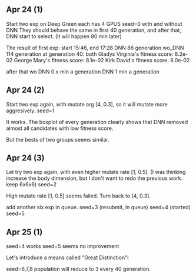 ## Apr 24 (1)

Start two exp on Deep Green
each has 4 GPUS
seed=0
with and without DNN
They should behave the same in first 40 generation, and after that, DNN start to select. (It will happen 80 min later)

The result of first exp:
start 15:46, end 17:28
DNN 86 generation
wo_DNN 114 generation
at generation 40: both 
Gladys Virginia's fitness score: 8.2e-02 
George Mary's fitness score: 8.1e-02 
Kirk David's fitness score: 8.0e-02 

after that 
wo DNN 0.x min a generation
DNN 1 min a generation

## Apr 24 (2)

Start two exp again, with mutate arg [4, 0.3], so it will mutate more aggresively.
seed=1

It works. The boxplot of every generation clearly shows that DNN removed almost all candidates with low fitness score.

But the bests of two groups seems similar.

## Apr 24 (3)

Let try two exp again, with even higher mutate rate [1, 0.5]. (I was thinking increase the body dimension, but I don't want to redo the previous work. keep 6x6x6)
seed=2

High mutate rate [1, 0.5] seems failed. Turn back to [4, 0.3].

add another six exp in queue.
seed=3 (resubmit, in queue)
seed=4 (started)
seed=5

## Apr 25 (1)

seed=4 works
seed=5 seems no improvement

Let's introduce a means called "Great Distinction"!

seed=6,7,8 population will reduce to 3 every 40 generation.


